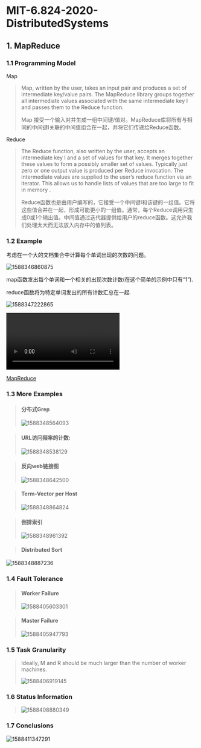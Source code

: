 # MIT-6.824-2020-DistributedSystems

## 1. MapReduce

### 1.1 Programming Model

Map

> Map, written by the user, takes an input pair and produces a set of intermediate key/value pairs. The MapReduce library groups together all intermediate values associated with the same intermediate key I and passes them to the Reduce function. 
>
> Map 接受一个输入对并生成一组中间键/值对。MapReduce库将所有与相同的中间键I关联的中间值组合在一起，并将它们传递给Reduce函数。

Reduce

> The Reduce function, also written by the user, accepts an intermediate key I and a set of values for that key. It merges together these values to form a possibly smaller set of values. Typically just zero or one output value is produced per Reduce invocation. The intermediate values are supplied to the user’s reduce function via an iterator. This allows us to handle lists of values that are too large to fit in memory .
>
> Reduce函数也是由用户编写的，它接受一个中间键I和该键的一组值。它将这些值合并在一起，形成可能更小的一组值。通常，每个Reduce调用只生成0或1个输出值。中间值通过迭代器提供给用户的reduce函数。这允许我们处理太大而无法放入内存中的值列表。

### 1.2 Example 

考虑在一个大的文档集合中计算每个单词出现的次数的问题。

![1588346860875](assets/1588346860875.png)

map函数发出每个单词和一个相关的出现次数计数(在这个简单的示例中只有“1”).

reduce函数将为特定单词发出的所有计数汇总在一起.

![1588347222865](assets/1588347222865.png)

<video src="assets/MapReduce.mp4"></video>

[MapReduce]("assets/MapReduce.mp4")

### 1.3 More Examples

> #### 分布式Grep
>
> ![1588348564093](assets/1588348564093.png)

> #### URL访问频率的计数:
>
> ![1588348538129](assets/1588348538129.png)

> #### 反向web链接图
>
> ![1588348642500](assets/1588348642500.png)

> #### Term-Vector per Host
>
> ![1588348864824](assets/1588348864824.png)

> #### 倒排索引
>
> ![1588348961392](assets/1588348961392.png)

> #### Distributed Sort
>
> 

 



![1588348887236](assets/1588348887236.png)

### 1.4 Fault Tolerance

> #### Worker Failure 
>
> ![1588405603301](assets/1588405603301.png)

> #### Master Failure
>
> ![1588405947793](assets/1588405947793.png)

### 1.5 Task Granularity 

> Ideally, M and R should be much larger than the number of worker machines.  
>
> ![1588406919145](assets/1588406919145.png)

### 1.6 Status Information 

> ![1588408880349](assets/1588408880349.png)

### 1.7 Conclusions 

![1588411347291](assets/1588411347291.png)